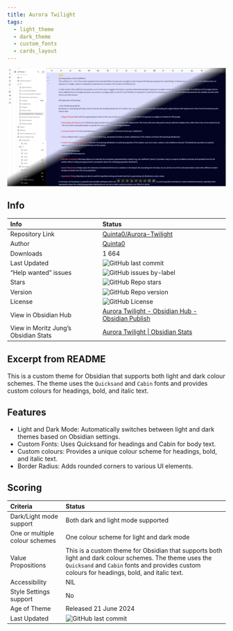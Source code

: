 ```yaml
---
title: Aurora Twilight
tags:
  - light_theme
  - dark_theme
  - custom_fonts
  - cards_layout
---
```


<img alt="Aurora Twilight Theme Screenshot" src="https://raw.githubusercontent.com/Quinta0/Aurora-Twilight/refs/heads/master/image.png">

## Info

| Info                                 | Status                                                                                                                                                                                                           |
| :----------------------------------- | :--------------------------------------------------------------------------------------------------------------------------------------------------------------------------------------------------------------- |
| Repository Link                      | [Quinta0/Aurora-Twilight](https://github.com/Quinta0/Aurora-Twilight)                                                                                                                                            |
| Author                               | [Quinta0](https://github.com/Quinta0/)                                                                                                                                                                           |
| Downloads                            | 1 664                                                                                                                                                                                                            |
| Last Updated                         | <img alt="GitHub last commit" src="https://img.shields.io/github/last-commit/Quinta0/Aurora-Twilight?color=573E7A&amp;label=last%20update&amp;logo=github&amp;style=for-the-badge" referrerpolicy="no-referrer"> |
| “Help wanted” issues                 | <img alt="GitHub issues by-label" src="https://img.shields.io/github/issues/Quinta0/Aurora-Twilight/help%20wanted?color=573E7A&amp;logo=github&amp;style=for-the-badge" referrerpolicy="no-referrer">            |
| Stars                                | <img alt="GitHub Repo stars" src="https://img.shields.io/github/stars/Quinta0/Aurora-Twilight?color=573E7A&amp;logo=github&amp;style=for-the-badge" referrerpolicy="no-referrer">                                |
| Version                              | <img alt="GitHub Repo version" src="https://img.shields.io/github/v/release/Quinta0/Aurora-Twilight?color=573E7A&amp;logo=github&amp;style=for-the-badge&sort=semver" referrerpolicy="no-referrer">              |
| License                              | <img alt="GitHub License" src="https://img.shields.io/github/license/Quinta0/Aurora-Twilight?style=for-the-badge" referrerpolicy="noreferrer">                                                                   |
| View in Obsidian Hub                 | [Aurora Twilight \- Obsidian Hub \- Obsidian Publish](https://publish.obsidian.md/hub/02+-+Community+Expansions/02.05+All+Community+Expansions/Themes/Aurora-Twilight)                                           |
| View in Moritz Jung’s Obsidian Stats | [Aurora Twilight \| Obsidian Stats](https://www.moritzjung.dev/obsidian-stats/themes/aurora-twilight/)                                                                                                           |

## Excerpt from README

This is a custom theme for Obsidian that supports both light and dark colour schemes. The theme uses the `Quicksand` and `Cabin` fonts and provides custom colours for headings, bold, and italic text.

## Features

- Light and Dark Mode: Automatically switches between light and dark themes based on Obsidian settings.
- Custom Fonts: Uses Quicksand for headings and Cabin for body text.
- Custom colours: Provides a unique colour scheme for headings, bold, and italic text.
- Border Radius: Adds rounded corners to various UI elements.

## Scoring

| Criteria                       | Status                                                                                                                                                                                                           |
| :----------------------------- | :--------------------------------------------------------------------------------------------------------------------------------------------------------------------------------------------------------------- |
| Dark/Light mode support        | Both dark and light mode supported                                                                                                                                                                               |
| One or multiple colour schemes | One colour scheme for light and dark mode                                                                                                                                                                        |
| Value Propositions             | This is a custom theme for Obsidian that supports both light and dark colour schemes. The theme uses the `Quicksand` and `Cabin` fonts and provides custom colours for headings, bold, and italic text.          |
| Accessibility                  | NIL                                                                                                                                                                                                              |
| Style Settings support         | No                                                                                                                                                                                                               |
| Age of Theme                   | Released 21 June 2024                                                                                                                                                                                            |
| Last Updated                   | <img alt="GitHub last commit" src="https://img.shields.io/github/last-commit/Quinta0/Aurora-Twilight?color=573E7A&amp;label=last%20update&amp;logo=github&amp;style=for-the-badge" referrerpolicy="no-referrer"> |
